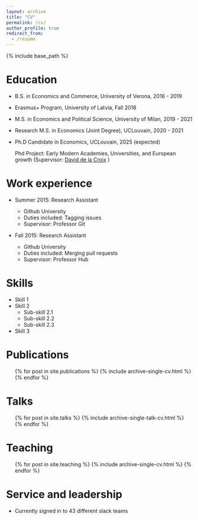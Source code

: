 ```yaml
---
layout: archive
title: "CV"
permalink: /cv/
author_profile: true
redirect_from:
  - /resume
---
```


{% include base_path %}

Education
======
* B.S. in Economics and Commerce, University of Verona, 2016 - 2019
* Erasmus+ Program, University of Latvia, Fall 2018
* M.S. in Economics and Political Science, University of Milan, 2019 - 2021
* Research M.S. in Economics (Joint Degree), UCLouvain, 2020 - 2021
* Ph.D Candidate in Economics, UCLouvain, 2025 (expected)

  Phd Project: Early Modern Academies, Universities, and European growth (Supervisor: [David de la Croix](https://perso.uclouvain.be/david.delacroix/) )

Work experience
======
* Summer 2015: Research Assistant
  * Github University
  * Duties included: Tagging issues
  * Supervisor: Professor Git

* Fall 2015: Research Assistant
  * Github University
  * Duties included: Merging pull requests
  * Supervisor: Professor Hub
  
Skills
======
* Skill 1
* Skill 2
  * Sub-skill 2.1
  * Sub-skill 2.2
  * Sub-skill 2.3
* Skill 3

Publications
======
  <ul>{% for post in site.publications %}
    {% include archive-single-cv.html %}
  {% endfor %}</ul>
  
Talks
======
  <ul>{% for post in site.talks %}
    {% include archive-single-talk-cv.html %}
  {% endfor %}</ul>
  
Teaching
======
  <ul>{% for post in site.teaching %}
    {% include archive-single-cv.html %}
  {% endfor %}</ul>
  
Service and leadership
======
* Currently signed in to 43 different slack teams
